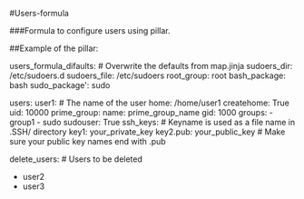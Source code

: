 #Users-formula

###Formula to configure users using pillar.

##Example of the pillar:

users_formula_difaults: \# Overwrite the defaults from map.jinja
  sudoers_dir: /etc/sudoers.d
  sudoers_file: /etc/sudoers
  root_group: root
  bash_package: bash
  sudo_package': sudo

users:
  user1: \# The name of the user
    home: /home/user1
    createhome: True
    uid: 10000
    prime_group:
      name: prime_group_name
      gid: 1000
    groups:
      - group1
      - sudo
    sudouser: True
    ssh_keys: \# Keyname is used as a file name in .SSH/ directory
      key1: your_private_key
      key2.pub: your_public_key \# Make sure your public key names end with .pub

delete_users: \# Users to be deleted
  - user2
  - user3
